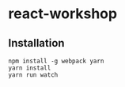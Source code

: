 # react-workshop

## Installation
```console
npm install -g webpack yarn
yarn install
yarn run watch
```